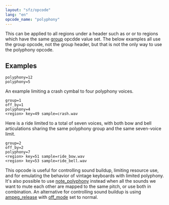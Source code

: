 ```yaml
---
layout: "sfz/opcode"
lang: "en"
opcode_name: "polyphony"
---
```


This can be applied to all regions under a header such as
[<global>](/headers/global) or [<group>](/headers/group) or to regions
which have the same [group](/opcodes/group) opcdde value set. The
below examples all use the group opcode, not the group header, but
that is not the only way to use the polyphony opcode.

## Examples

```
polyphony=12
polyphony=5
```

An example limiting a crash cymbal to four polyphony voices.

```
group=1
off_by=1
polyphony=4
<region> key=49 sample=crash.wav
```

Here is a ride limited to a total of seven voices, with both bow and bell
articulations sharing the same polyphony group and the same seven-voice
limit.

```
group=2
off_by=2
polyphony=7
<region> key=51 sample=ride_bow.wav
<region> key=53 sample=ride_bell.wav
```

This opcode is useful for controlling sound buildup, limiting resource use,
and for emulating the behavior of vintage keyboards with limited polyphony.
It's also possible to use [note_polyphony](note_polyphony) instead when all the
sounds we want to mute each other are mapped to the same pitch, or use both in
combination. An alternative for controlling sound buildup is using
[ampeg_release](ampeg_release) with [off_mode](off_mode) set to normal.

